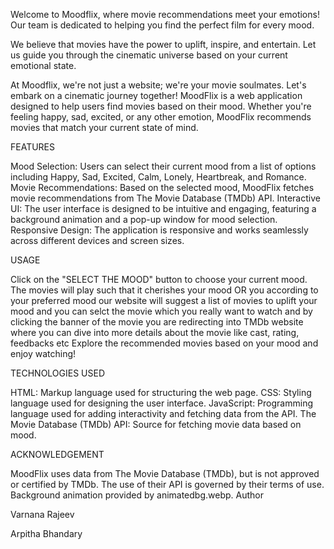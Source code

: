 Welcome to Moodflix, where movie recommendations meet your emotions! Our team is dedicated to helping you find the perfect film for every mood.

We believe that movies have the power to uplift, inspire, and entertain. Let us guide you through the cinematic universe based on your current emotional state.

At Moodflix, we're not just a website; we're your movie soulmates. Let's embark on a cinematic journey together!
MoodFlix is a web application designed to help users find movies based on their mood. Whether you're feeling happy, sad, excited, or any other emotion, MoodFlix recommends movies that match your current state of mind.

FEATURES


Mood Selection: Users can select their current mood from a list of options including Happy, Sad, Excited, Calm, Lonely, Heartbreak, and Romance.
Movie Recommendations: Based on the selected mood, MoodFlix fetches movie recommendations from The Movie Database (TMDb) API.
Interactive UI: The user interface is designed to be intuitive and engaging, featuring a background animation and a pop-up window for mood selection.
Responsive Design: The application is responsive and works seamlessly across different devices and screen sizes.


USAGE


Click on the "SELECT THE MOOD" button to choose your current mood.
The movies will play such that it  cherishes your mood
OR you according to your preferred mood our website will suggest a list of movies to uplift your mood and you can selct the movie which you really want to watch and by clicking the banner of the movie you are redirecting into TMDb website where you can dive into more details about the movie like cast, rating, feedbacks etc 
Explore the recommended movies based on your mood and enjoy watching!

TECHNOLOGIES USED


HTML: Markup language used for structuring the web page.
CSS: Styling language used for designing the user interface.
JavaScript: Programming language used for adding interactivity and fetching data from the API.
The Movie Database (TMDb) API: Source for fetching movie data based on mood.


ACKNOWLEDGEMENT


MoodFlix uses data from The Movie Database (TMDb), but is not approved or certified by TMDb. The use of their API is governed by their terms of use.
Background animation provided by animatedbg.webp.
Author


Varnana Rajeev


Arpitha Bhandary
